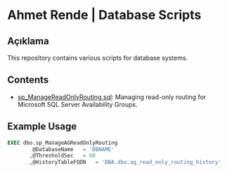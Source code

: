 # Ahmet Rende | Database Scripts

## Açıklama
This repository contains various scripts for database systems.

## Contents
- [sp_ManageReadOnlyRouting.sql](./sp_ManageAGReadOnlyRouting/sp_ManageAGReadOnlyRouting.sql): Managing read-only routing for Microsoft SQL Server Availability Groups.

## Example Usage

```sql
EXEC dbo.sp_ManageAGReadOnlyRouting 
	    @DatabaseName	= 'DBNAME'
	   ,@ThresholdSec	= 60
	   ,@HistoryTableFQDN	= 'DBA.dbo.ag_read_only_routing_history'
